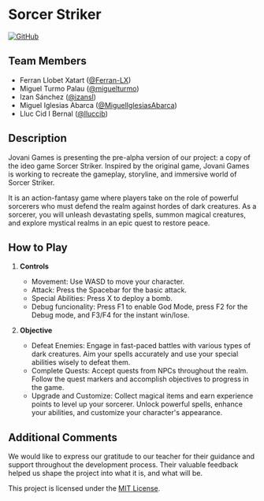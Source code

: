 # Sorcer Striker

[![GitHub](https://img.shields.io/badge/GitHub-Project-blue)](https://github.com/izansl/Jovani-Games-Sorcer-Stricker)

## Team Members
- Ferran Llobet Xatart ([@Ferran-LX](https://github.com/Ferran-LX))
- Miguel Turmo Palau ([@miguelturmo](https://github.com/miguelturmo))
- Izan Sánchez ([@izansl](https://github.com/izansl))
- Miguel Iglesias Abarca ([@MiguelIglesiasAbarca](https://github.com/MiguelIglesiasAbarca))
- Lluc Cid I Bernal ([@lluccib](https://github.com/lluccib))

## Description
Jovani Games is presenting the pre-alpha version of our project: a copy of the ideo game Sorcer Striker. Inspired by the original game, Jovani Games is working to recreate the gameplay, storyline, and immersive world of Sorcer Striker.

It is an action-fantasy game where players take on the role of powerful sorcerers who must defend the realm against hordes of dark creatures. As a sorcerer, you will unleash devastating spells, summon magical creatures, and explore mystical realms in an epic quest to restore peace.

## How to Play
1. **Controls**
   - Movement: Use WASD to move your character.
   - Attack: Press the Spacebar for the basic attack.
   - Special Abilities: Press X to deploy a bomb.
   - Debug funcionality: Press F1 to enable God Mode, press F2 for the Debug mode, and F3/F4 for the instant win/lose.

2. **Objective**
   - Defeat Enemies: Engage in fast-paced battles with various types of dark creatures. Aim your spells accurately and use your special abilities wisely to defeat them.
   - Complete Quests: Accept quests from NPCs throughout the realm. Follow the quest markers and accomplish objectives to progress in the game.
   - Upgrade and Customize: Collect magical items and earn experience points to level up your sorcerer. Unlock powerful spells, enhance your abilities, and customize your character's appearance.

## Additional Comments
We would like to express our gratitude to our teacher for their guidance and support throughout the development process. Their valuable feedback helped us shape the project into what it is, and what will be.

This project is licensed under the [MIT License](https://opensource.org/licenses/MIT).


